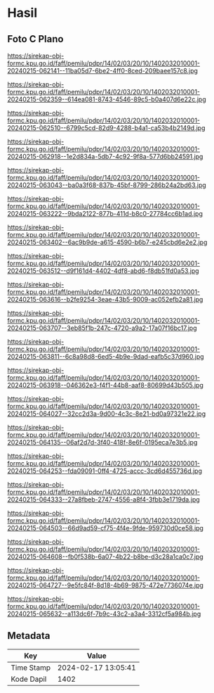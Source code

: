 # Hasil

## Foto C Plano

https://sirekap-obj-formc.kpu.go.id/faff/pemilu/pdpr/14/02/03/20/10/1402032010001-20240215-062141--11ba05d7-6be2-4ff0-8ced-209baee157c8.jpg

https://sirekap-obj-formc.kpu.go.id/faff/pemilu/pdpr/14/02/03/20/10/1402032010001-20240215-062359--614ea081-8743-4546-89c5-b0a407d6e22c.jpg

https://sirekap-obj-formc.kpu.go.id/faff/pemilu/pdpr/14/02/03/20/10/1402032010001-20240215-062510--6799c5cd-82d9-4288-b4a1-ca53b4b2149d.jpg

https://sirekap-obj-formc.kpu.go.id/faff/pemilu/pdpr/14/02/03/20/10/1402032010001-20240215-062918--1e2d834a-5db7-4c92-9f8a-577d6bb24591.jpg

https://sirekap-obj-formc.kpu.go.id/faff/pemilu/pdpr/14/02/03/20/10/1402032010001-20240215-063043--ba0a3f68-837b-45bf-8799-286b24a2bd63.jpg

https://sirekap-obj-formc.kpu.go.id/faff/pemilu/pdpr/14/02/03/20/10/1402032010001-20240215-063222--9bda2122-877b-411d-b8c0-27784cc6b1ad.jpg

https://sirekap-obj-formc.kpu.go.id/faff/pemilu/pdpr/14/02/03/20/10/1402032010001-20240215-063402--6ac9b9de-a615-4590-b6b7-e245cbd6e2e2.jpg

https://sirekap-obj-formc.kpu.go.id/faff/pemilu/pdpr/14/02/03/20/10/1402032010001-20240215-063512--d9f161d4-4402-4df8-abd6-f8db51fd0a53.jpg

https://sirekap-obj-formc.kpu.go.id/faff/pemilu/pdpr/14/02/03/20/10/1402032010001-20240215-063616--b2fe9254-3eae-43b5-9009-ac052efb2a81.jpg

https://sirekap-obj-formc.kpu.go.id/faff/pemilu/pdpr/14/02/03/20/10/1402032010001-20240215-063707--3eb85f1b-247c-4720-a9a2-17a07f16bc17.jpg

https://sirekap-obj-formc.kpu.go.id/faff/pemilu/pdpr/14/02/03/20/10/1402032010001-20240215-063811--6c8a98d8-6ed5-4b9e-9dad-eafb5c37d960.jpg

https://sirekap-obj-formc.kpu.go.id/faff/pemilu/pdpr/14/02/03/20/10/1402032010001-20240215-063918--046362e3-f4f1-44b8-aaf8-80699d43b505.jpg

https://sirekap-obj-formc.kpu.go.id/faff/pemilu/pdpr/14/02/03/20/10/1402032010001-20240215-064027--32cc2d3a-9d00-4c3c-8e21-bd0a97321e22.jpg

https://sirekap-obj-formc.kpu.go.id/faff/pemilu/pdpr/14/02/03/20/10/1402032010001-20240215-064135--06af2d7d-3f40-418f-8e6f-0195eca7e3b5.jpg

https://sirekap-obj-formc.kpu.go.id/faff/pemilu/pdpr/14/02/03/20/10/1402032010001-20240215-064253--fda09091-0ff4-4725-accc-3cd6d455736d.jpg

https://sirekap-obj-formc.kpu.go.id/faff/pemilu/pdpr/14/02/03/20/10/1402032010001-20240215-064333--27a8fbeb-2747-4556-a8f4-3fbb3e1719da.jpg

https://sirekap-obj-formc.kpu.go.id/faff/pemilu/pdpr/14/02/03/20/10/1402032010001-20240215-064503--66d9ad59-cf75-4f4e-9fde-959730d0ce58.jpg

https://sirekap-obj-formc.kpu.go.id/faff/pemilu/pdpr/14/02/03/20/10/1402032010001-20240215-064608--fb0f538b-6a07-4b22-b8be-d3c28a1ca0c7.jpg

https://sirekap-obj-formc.kpu.go.id/faff/pemilu/pdpr/14/02/03/20/10/1402032010001-20240215-064727--9e5fc84f-8d18-4b69-9875-472e7736074e.jpg

https://sirekap-obj-formc.kpu.go.id/faff/pemilu/pdpr/14/02/03/20/10/1402032010001-20240215-065632--a113dc6f-7b9c-43c2-a3a4-3312cf5a984b.jpg


## Metadata

| Key        | Value               |
| ---------- | ------------------- |
| Time Stamp | 2024-02-17 13:05:41 |
| Kode Dapil | 1402                |



